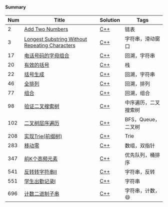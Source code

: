 #### Summary

| Num | Title | Solution | Tags |
|---| ----- | -------- | ---- |
|2|[Add Two Numbers](https://leetcode-cn.com/problems/add-two-numbers)|[C++](./link_list/0002_Add_Two_Numbers/main.cpp)|链表|
|3|[Longest Substring Without Repeating Characters](https://leetcode-cn.com/problems/longest-substring-without-repeating-characters/)|[C++](./string/0003_Longest_Substring_Without_Repeating_Characters/main.cpp)| 字符串，滑动窗口|
|17|[电话号码的字母组合](https://leetcode-cn.com/problems/letter-combinations-of-a-phone-number/)|[C++](./backtracking/0017_Letter_Combinations_of_a_Phone_Number/main.cpp)|回溯，字符串|
|20|[有效的括号](https://leetcode-cn.com/problems/valid-parentheses)|[C++](./stack&queue/0020_Valid_Parentheses/main.cpp)|栈|
|22|[括号生成](https://leetcode-cn.com/problems/generate-parentheses)|[C++](./backtracking/0022_Generate_Parentheses/main.cpp)| 回溯，字符串|
|46|[全排列](https://leetcode-cn.com/problems/permutations/)|[C++](./backtracking/0046_Permutations/main.cpp)|回溯，排列|
|77|[组合](https://leetcode-cn.com/problems/combinations/)|[C++](./backtracking/0077_Combinations/main.cpp)|回溯，组合|
|98|[验证二叉搜索树](https://leetcode-cn.com/problems/validate-binary-search-tree)|[C++](./binary_tree/0098_Validate_Binary_Search_Tree/main.cpp)| 中序遍历，二叉搜索树|
|102|[二叉树层序遍历](https://leetcode-cn.com/problems/binary-tree-level-order-traversal/)|[C++](./binary_tree/0102_Binary_Tree_Level_Order_Traversal/main.cpp)| BFS，Queue，二叉树|
|208|[实现Trie(前缀树)](https://leetcode-cn.com/problems/implement-trie-prefix-tree/)|[C++](./design/0208_Implement_Trie/main.cpp)|Trie|
|283|[移动零](https://leetcode-cn.com/problems/move-zeroes/)|[C++](./array/0283_Move_Zeroes/main.cpp)|数组，双指针|
|347|[前K个高频元素](https://leetcode-cn.com/problems/top-k-frequent-elements)|[C++](./stack&queue/0347_Top_K_Frequent_Elements/main.cpp)|优先队列，桶排序|
|541|[反转转字符串II](https://leetcode-cn.com/problems/reverse-string-ii/)|[C++](./string/0541_Reverse_String_II/main.cpp)|字符串，反转|
|551|[学生出勤记录I](https://leetcode-cn.com/problems/student-attendance-record-i/)|[C++](./string/0551_Student_Attendance_Record_I/main.cpp)|字符串|
|696|[计数二进制子串](https://leetcode-cn.com/problems/count-binary-substrings/)|[C++](./string/0696_Count_Binary_Substrings/main.cpp)|字符串，计数，😄|

